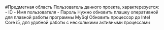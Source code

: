 #Предметная область
Пользователь данного проекта, характерезуется:
	- ID
	- Имя пользователя
	- Пароль
Нужно обновить плашку оперативной для плавной работы программы MySql
Обновить процессор до Intel Core i5, для удобной работы с несколькими активными процессами  

